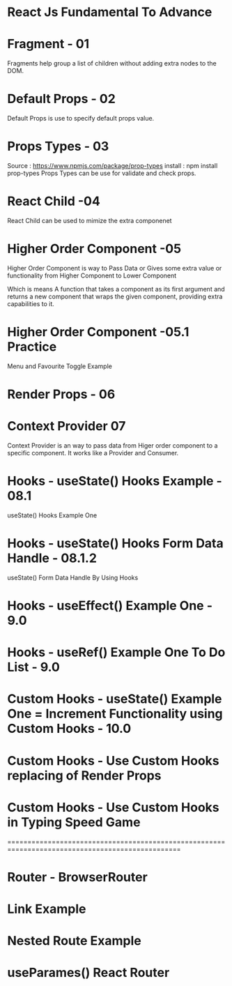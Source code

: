 # React Js Fundamental To Advance

# Fragment - 01

 Fragments help group a list of children without adding extra nodes to the DOM.

# Default Props - 02

Default Props is use to specify default props value.

# Props Types - 03

Source : https://www.npmjs.com/package/prop-types
install : npm install prop-types
Props Types can be use for validate and check props.

# React Child -04
React Child can be used to mimize the extra componenet

# Higher Order Component -05

Higher Order Component is way to Pass Data or Gives some extra value or functionality from Higher Component to Lower Component

Which is means A function that takes a component as its first argument and returns a new component that wraps the given component, providing extra capabilities to it.

# Higher Order Component -05.1 Practice

Menu and Favourite Toggle Example


# Render Props - 06

# Context Provider 07

Context Provider is an way to pass data from Higer order component to  a specific component. It works like a Provider and Consumer.

# Hooks - useState() Hooks Example - 08.1 

useState() Hooks Example One

# Hooks - useState() Hooks Form Data Handle - 08.1.2

useState() Form Data Handle By Using Hooks

# Hooks - useEffect() Example One - 9.0


# Hooks - useRef() Example One To Do List - 9.0

# Custom Hooks - useState() Example One = Increment Functionality using Custom Hooks - 10.0

# Custom Hooks -  Use Custom Hooks replacing of Render Props

# Custom Hooks -  Use Custom Hooks in Typing Speed Game

=================================================================================================

#  Router - BrowserRouter

#  Link Example

#  Nested Route Example

# useParames() React Router
















